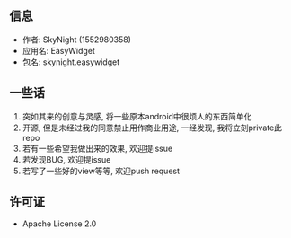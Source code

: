 ## 信息
* 作者: SkyNight (1552980358) 
* 应用名: EasyWidget
* 包名: skynight.easywidget
## 一些话
1. 突如其来的创意与灵感, 将一些原本android中很烦人的东西简单化
2. 开源, 但是未经过我的同意禁止用作商业用途, 一经发现, 我将立刻private此repo
3. 若有一些希望我做出来的效果, 欢迎提issue
4. 若发现BUG, 欢迎提issue
5. 若写了一些好的view等等, 欢迎push request
## 许可证
* Apache License 2.0